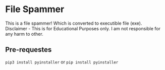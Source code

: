 # File Spammer

This is a file spammer! Which is converted to executible file (exe).
Disclaimer - This is for Educational Purposes only. I am not responsible for any harm to other.

## Pre-requestes

`pip3 install pyinstaller` or `pip install pyinstaller` 
